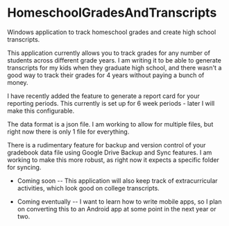 # HomeschoolGradesAndTranscripts

Windows application to track homeschool grades and create high school transcripts.

This application currently allows you to track grades for any number of students across different grade years. I am writing it to be able to generate transcripts for my kids when they graduate high school, and there wasn't a good way to track their grades for 4 years without paying a bunch of money. 

I have recently added the feature to generate a report card for your reporting periods. This currently is set up for 6 week periods - later I will make this configurable.

The data format is a json file. I am working to allow for multiple files, but right now there is only 1 file for everything.

There is a rudimentary feature for backup and version control of your gradebook data file using Google Drive Backup and Sync features. I am working to make this more robust, as right now it expects a specific folder for syncing.

* Coming soon -- This application will also keep track of extracurricular activities, which look good on college transcripts.

* Coming eventually -- I want to learn how to write mobile apps, so I plan on converting this to an Android app at some point in the next year or two.
